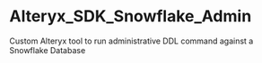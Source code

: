 # Alteryx_SDK_Snowflake_Admin
Custom Alteryx tool to run administrative DDL command against a Snowflake Database 

